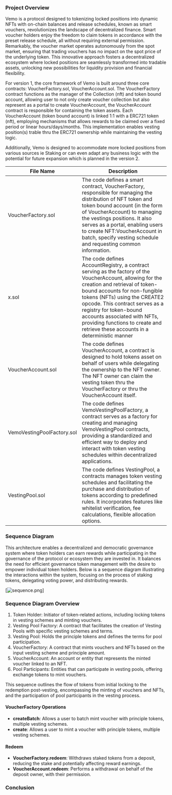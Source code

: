 ### Project Overview
Vemo is a protocol designed to tokenizing locked positions into dynamic NFTs with on-chain balances and release schedules, known as smart vouchers, revolutionizes the landscape of decentralized finance. Smart voucher holders enjoy the freedom to claim tokens in accordance with the preset release schedule, all without requiring external permission. Remarkably, the voucher market operates autonomously from the spot market, ensuring that trading vouchers has no impact on the spot price of the underlying token. This innovative approach fosters a decentralized ecosystem where locked positions are seamlessly transformed into tradable assets, unlocking new possibilities for liquidity provision and financial flexibility.

For version 1, the core framework of Vemo is built around three core contracts: VoucherFactory.sol, VoucherAccount.sol. The VoucherFactory contract functions as the manager of the Collection (nft) and token bound account, allowing user to not only create voucher collection but also represent as a portal to create VoucherAccount, the VoucherAccount contract is responsible for containing the token assets. Each VoucherAccount (token bound account) is linked 1:1 with a ERC721 token (nft), employing mechanisms that allows rewards to be claimed over a fixed period or linear hours/days/months. This implementation enables vesting position(s) trable thru the ERC721 ownership while maintaining the vesting logic.

Additionally, Vemo is designed to accommodate more locked positions from various sources ie Staking or can even adapt any business logic with the potential for future expansion which is planned in the version 2.

File Name | Description
-- | --
VoucherFactory.sol | The code defines a smart contract, VoucherFactory, responsible for managing the distribution of NFT token and token bound account (in the form of VoucherAccount) to managing the vestings positions. It also serves as a portal, enabling users to create NFT:VoucherAccount in batch, specify vesting schedule and requesting common information.
x.sol | The code defines AccountRegistry, a contract serving as the factory of the VoucherAccount, allowing for the creation and retrieval of token-bound accounts for non-fungible tokens (NFTs) using the CREATE2 opcode. This contract serves as a registry for token-bound accounts associated with NFTs, providing functions to create and retrieve these accounts in a deterministic manner
VoucherAccount.sol | The code defines VoucherAccount, a contract is designed to hold tokens asset on behalf of users while delegating the ownership to the NFT owner. The NFT owner can claim the vesting token thru the VoucherFactory or thru the VoucherAccount itself.
VemoVestingPoolFactory.sol | The code defines VemoVestingPoolFactory, a contract serves as a factory for creating and managing VemoVestingPool contracts, providing a standardized and efficient way to deploy and interact with token vesting schedules within decentralized applications.
VestingPool.sol | The code defines VestingPool, a contracts manages token vesting schedules and facilitating the purchase and distribution of tokens according to predefined rules. It incorporates features like whitelist verification, fee calculations, flexible allocation options.

### Sequence Diagram

This architecture enables a decentralized and democratic governance system where token holders can earn rewards while participating in the governance of the protocol or ecosystem they are invested in. It balances the need for efficient governance token management with the desire to empower individual token holders.
Below is a sequence diagram illustrating the interactions within the system, focusing on the process of staking tokens, delegating voting power, and distributing rewards.



[![sequence.png](https://www.planttext.com/api/plantuml/png/TLCnRiCm3Dpr2i9xF-2XI9UWGri4HT2fYo0HiM1R2YGwQNvVobPIoLP7du_7koEq2oGzJUCWf2BduUXwjAzkqEX11cZcRrY0Hg0bGpVuma36dWxE3Vjvx3Pp4mmHX_IZDhCX_v7Sf3hqXUW2RVKM_4KfDragg0bhKgIuuS0XZJ9dcQYpZGmCZH1vzAVdIiWMtfpguUoDvQa1WU94-BPNGnrSKg307aOKogCap5L4fRPoJmiVU8MYnaL6RzqLJRNmRZZPPG6hXa1QdLcNOwn8h0fduMmFszaVOMHbDd3FKzHUcIy9xVfEWx4zQcukQWknliswZqeiZS5ubi0VrKbxIbV8ouqgA-4YoZzTFYn_eaOS7zULnBsvCtFlZPBX0-_GQdutlm00)]


### Sequence Diagram Overview
1. Token Holder: Initiator of token-related actions, including locking tokens in vesting schemes and minting vouchers.
2. Vesting Pool Factory: A contract that facilitates the creation of Vesting Pools with specific vesting schemes and terms.
3. Vesting Pool: Holds the principle tokens and defines the terms for pool participation.
4. VoucherFactory: A contract that mints vouchers and NFTs based on the input vesting scheme and principle amount.
5. VoucherAccount: An account or entity that represents the minted voucher linked to an NFT.
6. Pool Participants: Entities that can participate in vesting pools, offering exchange tokens to mint vouchers.


This sequence outlines the flow of tokens from initial locking to the redemption post-vesting, encompassing the minting of vouchers and NFTs, and the participation of pool participants in the vesting process.

#### VoucherFactory Operations

- **createBatch**: Allows a user to batch mint voucher with principle tokens, multiple vesting schemes.
- **create**: Allows a user to mint a voucher with principle tokens, multiple vesting schemes.

#### Redeem

- **VoucherFactory.redeem**: Withdraws staked tokens from a deposit, reducing the stake and potentially affecting reward earnings.
- **VoucherAccount.redeem**: Performs a withdrawal on behalf of the deposit owner, with their permission.



### Conclusion
